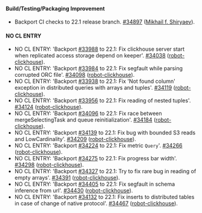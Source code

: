 #### Build/Testing/Packaging Improvement
* Backport CI checks to 22.1 release branch. [#34897](https://github.com/ClickHouse/ClickHouse/pull/34897) ([Mikhail f. Shiryaev](https://github.com/Felixoid)).

#### NO CL ENTRY

* NO CL ENTRY:  'Backport [#33988](https://github.com/ClickHouse/ClickHouse/issues/33988) to 22.1: Fix clickhouse server start when replicated access storage depend on keeper'. [#34038](https://github.com/ClickHouse/ClickHouse/pull/34038) ([robot-clickhouse](https://github.com/robot-clickhouse)).
* NO CL ENTRY:  'Backport [#33984](https://github.com/ClickHouse/ClickHouse/issues/33984) to 22.1: Fix segfault while parsing corrupted ORC file'. [#34098](https://github.com/ClickHouse/ClickHouse/pull/34098) ([robot-clickhouse](https://github.com/robot-clickhouse)).
* NO CL ENTRY:  'Backport [#33938](https://github.com/ClickHouse/ClickHouse/issues/33938) to 22.1: Fix 'Not found column' exception in distributed queries with arrays and tuples'. [#34119](https://github.com/ClickHouse/ClickHouse/pull/34119) ([robot-clickhouse](https://github.com/robot-clickhouse)).
* NO CL ENTRY:  'Backport [#33956](https://github.com/ClickHouse/ClickHouse/issues/33956) to 22.1: Fix reading of nested tuples'. [#34124](https://github.com/ClickHouse/ClickHouse/pull/34124) ([robot-clickhouse](https://github.com/robot-clickhouse)).
* NO CL ENTRY:  'Backport [#34096](https://github.com/ClickHouse/ClickHouse/issues/34096) to 22.1: Fix race between mergeSelectingTask and queue reinitialization'. [#34184](https://github.com/ClickHouse/ClickHouse/pull/34184) ([robot-clickhouse](https://github.com/robot-clickhouse)).
* NO CL ENTRY:  'Backport [#34139](https://github.com/ClickHouse/ClickHouse/issues/34139) to 22.1: Fix bug with bounded S3 reads and LowCardinality'. [#34209](https://github.com/ClickHouse/ClickHouse/pull/34209) ([robot-clickhouse](https://github.com/robot-clickhouse)).
* NO CL ENTRY:  'Backport [#34224](https://github.com/ClickHouse/ClickHouse/issues/34224) to 22.1: Fix metric `Query`'. [#34266](https://github.com/ClickHouse/ClickHouse/pull/34266) ([robot-clickhouse](https://github.com/robot-clickhouse)).
* NO CL ENTRY:  'Backport [#34275](https://github.com/ClickHouse/ClickHouse/issues/34275) to 22.1: Fix progress bar width'. [#34298](https://github.com/ClickHouse/ClickHouse/pull/34298) ([robot-clickhouse](https://github.com/robot-clickhouse)).
* NO CL ENTRY:  'Backport [#34327](https://github.com/ClickHouse/ClickHouse/issues/34327) to 22.1: Try to fix rare bug in reading of empty arrays'. [#34391](https://github.com/ClickHouse/ClickHouse/pull/34391) ([robot-clickhouse](https://github.com/robot-clickhouse)).
* NO CL ENTRY:  'Backport [#34405](https://github.com/ClickHouse/ClickHouse/issues/34405) to 22.1: Fix segfault in schema inference from url'. [#34430](https://github.com/ClickHouse/ClickHouse/pull/34430) ([robot-clickhouse](https://github.com/robot-clickhouse)).
* NO CL ENTRY:  'Backport [#34132](https://github.com/ClickHouse/ClickHouse/issues/34132) to 22.1: Fix inserts to distributed tables in case of change of native protocol'. [#34467](https://github.com/ClickHouse/ClickHouse/pull/34467) ([robot-clickhouse](https://github.com/robot-clickhouse)).

